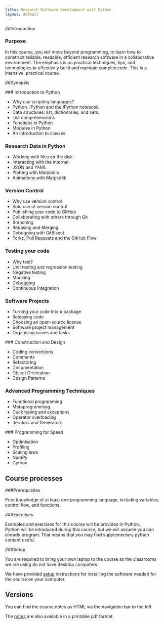 ```yaml
---
title: Research Software Development with Python
layout: default
---
```


##Introduction

### Purpose

In this course, you will move beyond programming, to learn how to construct reliable, readable,
efficient research software in a collaborative environment. The emphasis is on practical techniques,
tips, and technologies to effectively build and maintain complex code.
This is a intensive, practical course.

##Synopsis

### Introduction to Python

* Why use scripting languages? 
* Python. IPython and the IPython notebook.
* Data structures: list, dictionaries, and sets. 
* List comprehensions
* Functions in Python
* Modules in Python
* An introduciton to classes

### Research Data in Python

* Working with files on the disk
* Interacting with the internet
* JSON and YAML
* Plotting with Matplotlib
* Animations with Matplotlib

### Version Control

* Why use version control
* Solo use of version control
* Publishing your code to GitHub
* Collaborating with others through Git
* Branching
* Rebasing and Merging
* Debugging with GitBisect
* Forks, Pull Requests and the GitHub Flow

### Testing your code

* Why test?
* Unit testing and regression testing
* Negative testing
* Mocking
* Debugging
* Continuous Integration

### Software Projects

* Turning your code into a package
* Releasing code
* Choosing an open-source license
* Software project management
* Organising issues and tasks

### Construction and Design

* Coding conventions
* Comments
* Refactoring
* Documentation
* Object Orientation
* Design Patterns

### Advanced Programming Techniques

* Functional programming
* Metaprogramming
* Duck typing and exceptions
* Operator overloading
* Iterators and Generators

### Programming for Speed

* Optimisation
* Profiling
* Scaling laws
* NumPy
* Cython

## Course processes

###Prerequisites

Prior knowledge of at least one programming language, including variables, control flow, and functions.

###Exercises

Examples and exercises for this course will be provided in Python.  
Python will be introduced during this course, but we will assume you can already
program. That means that you may find supplementary python content useful.

###Setup

You are required to bring your own laptop to the course as the classrooms we are
 using do not have desktop computers.

We have provided [setup](installation) instructions for installing the software needed for the course on
your computer.

Versions
--------

You can find the course notes as HTML via the navigation bar to the left.

The [notes](notes.pdf) are also available in  a printable pdf format.
